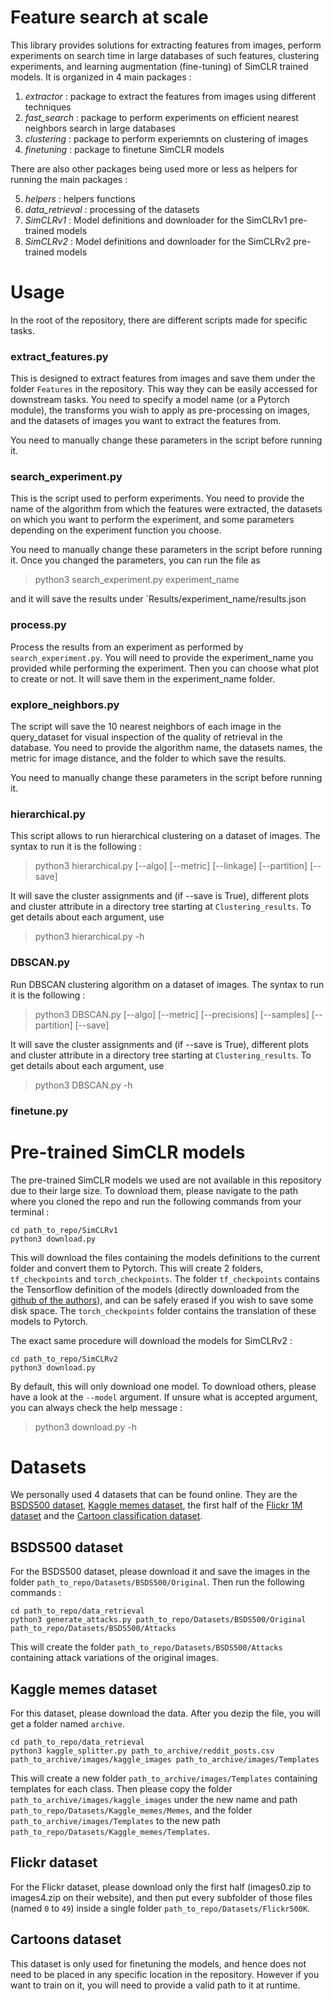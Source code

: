 # Feature search at scale

This library provides solutions for extracting features from images, perform experiments on search time in large databases of such features, clustering experiments, and learning augmentation (fine-tuning) of SimCLR trained models. It is organized in 4 main packages :

1. *extractor* : package to extract the features from images using different techniques
2. *fast_search* : package to perform experiments on efficient nearest neighbors search in large databases
3. *clustering* : package to perform experiemnts on clustering of images
4. *finetuning* : package to finetune SimCLR models

There are also other packages being used more or less as helpers for running the main packages :

5. *helpers* : helpers functions
6. *data_retrieval* : processing of the datasets 
7. *SimCLRv1* : Model definitions and downloader for the SimCLRv1 pre-trained models
7. *SimCLRv2* : Model definitions and downloader for the SimCLRv2 pre-trained models

# Usage

In the root of the repository, there are different scripts made for specific tasks. 

### **extract_features.py**

This is designed to extract features from images and save them under the folder `Features` in the repository. This way they can be easily accessed for downstream tasks. You need to specify a model name (or a Pytorch module), the transforms you wish to apply as pre-processing on images, and the datasets of images you want to extract the features from.

You need to manually change these parameters in the script before running it.

### **search_experiment.py**

This is the script used to perform experiments. You need to provide the name of the algorithm from which the features were extracted, the datasets on which you want to perform the experiment, and some parameters depending on the experiment function you choose.

You need to manually change these parameters in the script before running it. Once you changed the parameters, you can run the file as

> python3 search_experiment.py experiment_name

and it will save the results under `Results/experiment_name/results.json

### **process.py**

Process the results from an experiment as performed by `search_experiment.py`. You will need to provide the experiment_name you provided while performing the experiment. Then you can choose what plot to create or not. It will save them in the experiment_name folder.

### **explore_neighbors.py**

The script will save the 10 nearest neighbors of each image in the query_dataset for visual inspection of the quality of retrieval in the database. You need to provide the algorithm name, the datasets names, the metric for image distance, and the folder to which save the results.

You need to manually change these parameters in the script before running it. 

### **hierarchical.py**

This script allows to run hierarchical clustering on a dataset of images. The syntax to run it is the following :

> python3 hierarchical.py [--algo] [--metric] [--linkage] [--partition] [--save]

It will save the cluster assignments and (if --save is True), different plots and cluster attribute in a directory tree starting at `Clustering_results`. To get details about each argument, use 
> python3 hierarchical.py -h

### **DBSCAN.py** 

Run DBSCAN clustering algorithm on a dataset of images. The syntax to run it is the following :

> python3 DBSCAN.py [--algo] [--metric] [--precisions] [--samples] [--partition] [--save]

It will save the cluster assignments and (if --save is True), different plots and cluster attribute in a directory tree starting at `Clustering_results`. To get details about each argument, use 
> python3 DBSCAN.py -h

### **finetune.py**



# Pre-trained SimCLR models 

The pre-trained SimCLR models we used are not available in this repository due to their large size. To download them, please navigate to the path where you cloned the repo and run the following commands from your terminal :

```
cd path_to_repo/SimCLRv1
python3 download.py 
```

This will download the files containing the models definitions to the current folder and convert them to Pytorch. This will create 2 folders, `tf_checkpoints` and `torch_checkpoints`. The folder `tf_checkpoints` contains the Tensorflow definition of the models (directly downloaded from the [github of the authors](https://github.com/google-research/simclr)), and can be safely erased if you wish to save some disk space. The `torch_checkpoints` folder contains the translation of these models to Pytorch.

The exact same procedure will download the models for SimCLRv2 : 

```
cd path_to_repo/SimCLRv2
python3 download.py 
```

By default, this will only download one model. To download others, please have a look at the `--model` argument. If unsure what is accepted argument, you can always check the help message :

> python3 download.py -h

# Datasets

We personally used 4 datasets that can be found online. They are the [BSDS500 dataset](https://www2.eecs.berkeley.edu/Research/Projects/CS/vision/grouping/resources.html), [Kaggle memes dataset](https://www.kaggle.com/datasets/gmorinan/most-viewed-memes-templates-of-2018), the first half of the [Flickr 1M dataset](https://press.liacs.nl/mirflickr/mirdownload.html) and the [Cartoon classification dataset](https://www.kaggle.com/datasets/volkandl/cartoon-classification). 

## BSDS500 dataset

For the BSDS500 dataset, please download it and save the images in the folder `path_to_repo/Datasets/BSDS500/Original`. Then run the following commands :

```
cd path_to_repo/data_retrieval
python3 generate_attacks.py path_to_repo/Datasets/BSDS500/Original path_to_repo/Datasets/BSDS500/Attacks
```

This will create the folder `path_to_repo/Datasets/BSDS500/Attacks` containing attack variations of the original images.

## Kaggle memes dataset

For this dataset, please download the data. After you dezip the file, you will get a folder named `archive`. 

```
cd path_to_repo/data_retrieval
python3 kaggle_splitter.py path_to_archive/reddit_posts.csv path_to_archive/images/kaggle_images path_to_archive/images/Templates
```

This will create a new folder `path_to_archive/images/Templates` containing templates for each class. Then please copy the folder `path_to_archive/images/kaggle_images` under the new name and path `path_to_repo/Datasets/Kaggle_memes/Memes`, and the folder `path_to_archive/images/Templates` to the new path `path_to_repo/Datasets/Kaggle_memes/Templates`.

## Flickr dataset

For the Flickr dataset, please download only the first half (images0.zip to images4.zip on their website), and then put every subfolder of those files (named `0` to `49`) inside a single folder `path_to_repo/Datasets/Flickr500K`.

## Cartoons dataset

This dataset is only used for finetuning the models, and hence does not need to be placed in any specific location in the repository. However if you want to train on it, you will need to provide a valid path to it at runtime.